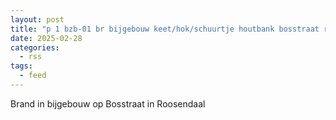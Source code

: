 ```yaml
---
layout: post
title: "p 1 bzb-01 br bijgebouw keet/hok/schuurtje houtbank bosstraat roosendaal 201331"
date: 2025-02-28
categories: 
  - rss
tags: 
  - feed
---
```


Brand in bijgebouw op Bosstraat in Roosendaal
